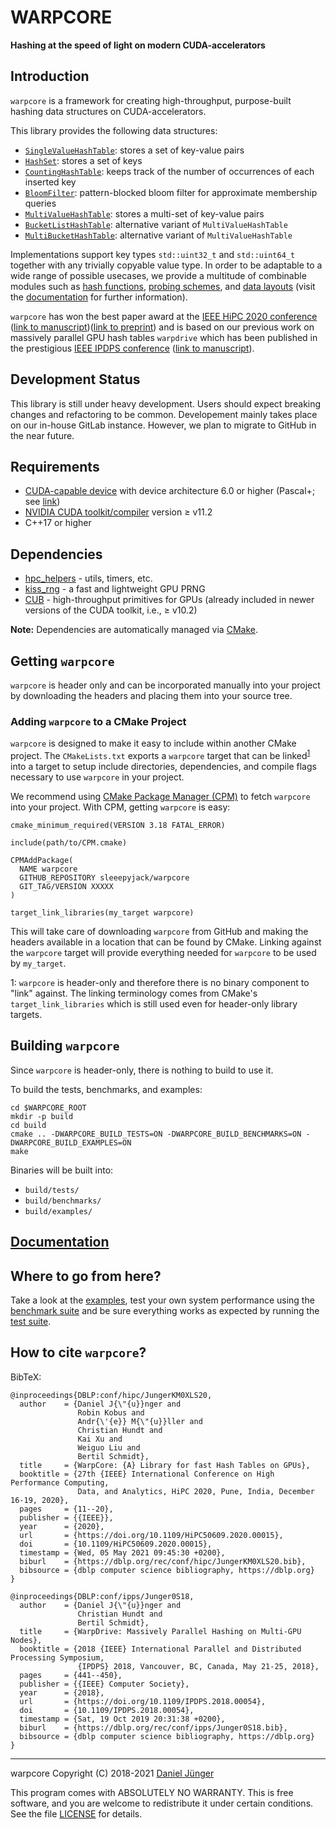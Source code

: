 # WARPCORE

**Hashing at the speed of light on modern CUDA-accelerators**

## Introduction
`warpcore` is a framework for creating high-throughput, purpose-built hashing data structures on CUDA-accelerators.

This library provides the following data structures:
- [`SingleValueHashTable`](include/warpcore/single_value_hash_table.cuh): stores a set of key-value pairs
- [`HashSet`](include/warpcore/hash_set.cuh): stores a set of keys
- [`CountingHashTable`](include/warpcore/counting_hash_table.cuh): keeps track of the number of occurrences of each inserted key
- [`BloomFilter`](include/warpcore/bloom_filter.cuh): pattern-blocked bloom filter for approximate membership queries
- [`MultiValueHashTable`](include/warpcore/multi_value_hash_table.cuh): stores a multi-set of key-value pairs
- [`BucketListHashTable`](include/warpcore/bucket_list_hash_table.cuh): alternative variant of `MultiValueHashTable`
- [`MultiBucketHashTable`](include/warpcore/multi_bucket_hash_table.cuh): alternative variant of `MultiValueHashTable`

Implementations support key types `std::uint32_t` and `std::uint64_t` together with any trivially copyable value type. In order to be adaptable to a wide range of possible usecases, we provide a multitude of combinable modules such as [hash functions](include/warpcore/hashers.cuh), [probing schemes](include/warpcore/probing_schemes.cuh), and [data layouts](include/warpcore/storage.cuh) (visit the [documentation](https://sleeepyjack.github.io/warpcore/) for further information).

`warpcore` has won the best paper award at the [IEEE HiPC 2020 conference](https://hipc.org/) ([link to manuscript](https://ieeexplore.ieee.org/document/9406635))([link to preprint](https://arxiv.org/abs/2009.07914)) and is based on our previous work on massively parallel GPU hash tables `warpdrive` which has been published in the prestigious [IEEE IPDPS conference](https://www.ipdps.org/) ([link to manuscript](https://ieeexplore.ieee.org/document/8425198)).

## Development Status

This library is still under heavy development. Users should expect breaking changes and refactoring to be common.
Developement mainly takes place on our in-house GitLab instance. However, we plan to migrate to GitHub in the near future.

## Requirements
- [CUDA-capable device](https://developer.nvidia.com/cuda-gpus) with device architecture 6.0 or higher (Pascal+; see [link](https://en.wikipedia.org/wiki/CUDA#GPUs_supported))
- [NVIDIA CUDA toolkit/compiler](https://developer.nvidia.com/cuda-toolkit) version $\ge$ v11.2
- C++17 or higher

## Dependencies
- [hpc_helpers](https://gitlab.rlp.net/pararch/hpc_helpers) - utils, timers, etc.
- [kiss_rng](https://github.com/sleeepyjack/kiss_rng) - a fast and lightweight GPU PRNG
- [CUB](https://nvlabs.github.io/cub/) - high-throughput primitives for GPUs (already included in newer versions of the CUDA toolkit, i.e., $\ge$ v10.2)

**Note:** Dependencies are automatically managed via [CMake](https://cmake.org/).

## Getting `warpcore`

`warpcore` is header only and can be incorporated manually into your project by downloading the headers and placing them into your source tree.

### Adding `warpcore` to a CMake Project

`warpcore` is designed to make it easy to include within another CMake project.
 The `CMakeLists.txt` exports a `warpcore` target that can be linked<sup>[1](#link-footnote)</sup> into a target to setup include directories, dependencies, and compile flags necessary to use `warpcore` in your project.


We recommend using [CMake Package Manager (CPM)](https://github.com/TheLartians/CPM.cmake) to fetch `warpcore` into your project.
With CPM, getting `warpcore` is easy:

```
cmake_minimum_required(VERSION 3.18 FATAL_ERROR)

include(path/to/CPM.cmake)

CPMAddPackage(
  NAME warpcore
  GITHUB_REPOSITORY sleeepyjack/warpcore
  GIT_TAG/VERSION XXXXX
)

target_link_libraries(my_target warpcore)
```

This will take care of downloading `warpcore` from GitHub and making the headers available in a location that can be found by CMake. Linking against the `warpcore` target will provide everything needed for `warpcore` to be used by `my_target`.

<a name="link-footnote">1</a>: `warpcore` is header-only and therefore there is no binary component to "link" against. The linking terminology comes from CMake's `target_link_libraries` which is still used even for header-only library targets.

## Building `warpcore`

Since `warpcore` is header-only, there is nothing to build to use it.

To build the tests, benchmarks, and examples:

```
cd $WARPCORE_ROOT
mkdir -p build
cd build
cmake .. -DWARPCORE_BUILD_TESTS=ON -DWARPCORE_BUILD_BENCHMARKS=ON -DWARPCORE_BUILD_EXAMPLES=ON
make
```
Binaries will be built into:
- `build/tests/`
- `build/benchmarks/`
- `build/examples/`


## [Documentation](docs/index.html)

## Where to go from here?
Take a look at the [examples](examples/README.md), test your own system performance using the [benchmark suite](benchmarks/README.md) and be sure everything works as expected by running the [test suite](tests/README.md).

## How to cite `warpcore`?
BibTeX:
```console
@inproceedings{DBLP:conf/hipc/JungerKM0XLS20,
  author    = {Daniel J{\"{u}}nger and
               Robin Kobus and
               Andr{\'{e}} M{\"{u}}ller and
               Christian Hundt and
               Kai Xu and
               Weiguo Liu and
               Bertil Schmidt},
  title     = {WarpCore: {A} Library for fast Hash Tables on GPUs},
  booktitle = {27th {IEEE} International Conference on High Performance Computing,
               Data, and Analytics, HiPC 2020, Pune, India, December 16-19, 2020},
  pages     = {11--20},
  publisher = {{IEEE}},
  year      = {2020},
  url       = {https://doi.org/10.1109/HiPC50609.2020.00015},
  doi       = {10.1109/HiPC50609.2020.00015},
  timestamp = {Wed, 05 May 2021 09:45:30 +0200},
  biburl    = {https://dblp.org/rec/conf/hipc/JungerKM0XLS20.bib},
  bibsource = {dblp computer science bibliography, https://dblp.org}
}

@inproceedings{DBLP:conf/ipps/Junger0S18,
  author    = {Daniel J{\"{u}}nger and
               Christian Hundt and
               Bertil Schmidt},
  title     = {WarpDrive: Massively Parallel Hashing on Multi-GPU Nodes},
  booktitle = {2018 {IEEE} International Parallel and Distributed Processing Symposium,
               {IPDPS} 2018, Vancouver, BC, Canada, May 21-25, 2018},
  pages     = {441--450},
  publisher = {{IEEE} Computer Society},
  year      = {2018},
  url       = {https://doi.org/10.1109/IPDPS.2018.00054},
  doi       = {10.1109/IPDPS.2018.00054},
  timestamp = {Sat, 19 Oct 2019 20:31:38 +0200},
  biburl    = {https://dblp.org/rec/conf/ipps/Junger0S18.bib},
  bibsource = {dblp computer science bibliography, https://dblp.org}
}
```
***
warpcore Copyright (C) 2018-2021 [Daniel Jünger](https://github.com/sleeepyjack)

This program comes with ABSOLUTELY NO WARRANTY.
This is free software, and you are welcome to redistribute it under certain
conditions. See the file [LICENSE](LICENSE) for details.

[repository]: https://github.com/sleeepyjack/warpcore


